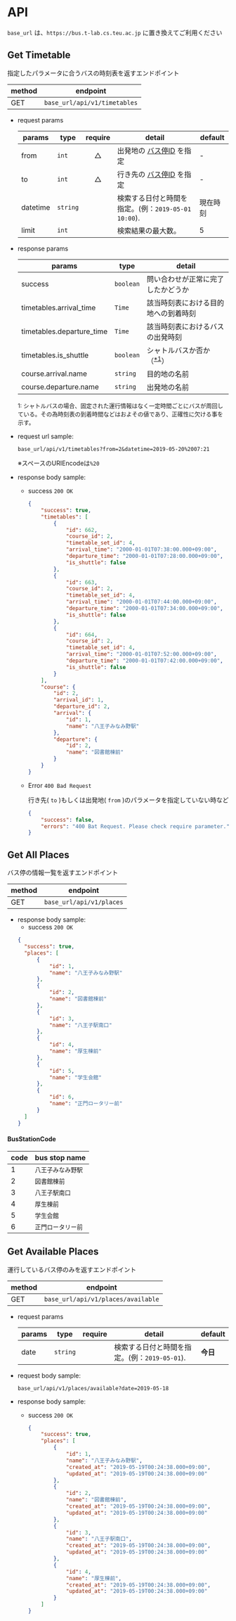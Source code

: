 # API

`base_url` は、`https://bus.t-lab.cs.teu.ac.jp` に置き換えてご利用ください

## Get Timetable

指定したパラメータに合うバスの時刻表を返すエンドポイント

| method | endpoint                     |
| ------ | ---------------------------- |
| GET    | `base_url/api/v1/timetables` |

* request params

    | params   | type     | require | detail                                              | default  |
    | -------- | -------- | :-----: | --------------------------------------------------- | -------- |
    | from     | `int`    |    △    | 出発地の [バス停ID](#BusStationCode) を指定         | -        |
    | to       | `int`    |    △    | 行き先の [バス停ID](#BusStationCode) を指定         | -        |
    | datetime | `string` |         | 検索する日付と時間を指定。(例：`2019-05-01 10:00`). | 現在時刻 |
    | limit    | `int`    |         | 検索結果の最大数。                                  | 5        |

* response params

    | params                    | type      | detail                                                |
    | ------------------------- | --------- | ----------------------------------------------------- |
    | success                   | `boolean` | 問い合わせが正常に完了したかどうか                    |
    | timetables.arrival_time   | `Time`    | 該当時刻表における目的地への到着時刻                  |
    | timetables.departure_time | `Time`    | 該当時刻表におけるバスの出発時刻                      |
    | timetables.is_shuttle     | `boolean` | シャトルバスか否か（<sup><a href="#1">\*1</a></sup>） |
    | course.arrival.name       | `string`  | 目的地の名前                                          |
    | course.departure.name     | `string`  | 出発地の名前                                          |

    <span id="1" style="font-size:small">1: シャトルバスの場合、固定された運行情報はなく一定時間ごとにバスが周回している。その為時刻表の到着時間などはおよその値であり、正確性に欠ける事を示す。</span>

* request url sample:
  
  ```url
  base_url/api/v1/timetables?from=2&datetime=2019-05-20%2007:21
  ```
  ※スペースのURIEncodeは`%20`

* response body sample:
  * success `200 OK`
    ```json
    {
        "success": true,
        "timetables": [
            {
                "id": 662,
                "course_id": 2,
                "timetable_set_id": 4,
                "arrival_time": "2000-01-01T07:38:00.000+09:00",
                "departure_time": "2000-01-01T07:28:00.000+09:00",
                "is_shuttle": false
            },
            {
                "id": 663,
                "course_id": 2,
                "timetable_set_id": 4,
                "arrival_time": "2000-01-01T07:44:00.000+09:00",
                "departure_time": "2000-01-01T07:34:00.000+09:00",
                "is_shuttle": false
            },
            {
                "id": 664,
                "course_id": 2,
                "timetable_set_id": 4,
                "arrival_time": "2000-01-01T07:52:00.000+09:00",
                "departure_time": "2000-01-01T07:42:00.000+09:00",
                "is_shuttle": false
            }
        ],
        "course": {
            "id": 2,
            "arrival_id": 1,
            "departure_id": 2,
            "arrival": {
                "id": 1,
                "name": "八王子みなみ野駅"
            },
            "departure": {
                "id": 2,
                "name": "図書館棟前"
            }
        }
    }
    ```

  * Error `400 Bad Request` 
  
    行き先( `to` )もしくは出発地( `from` )のパラメータを指定していない時など
    ```json
    {
        "success": false,
        "errors": "400 Bat Request. Please check require parameter."
    }
    ```
 
 
## Get All Places

バス停の情報一覧を返すエンドポイント

| method | endpoint                 |
| ------ | ------------------------ |
| GET    | `base_url/api/v1/places` |

* response body sample:
  * success `200 OK`
  ```json
  {
    "success": true,
    "places": [
        {
            "id": 1,
            "name": "八王子みなみ野駅"
        },
        {
            "id": 2,
            "name": "図書館棟前"
        },
        {
            "id": 3,
            "name": "八王子駅南口"
        },
        {
            "id": 4,
            "name": "厚生棟前"
        },
        {
            "id": 5,
            "name": "学生会館"
        },
        {
            "id": 6,
            "name": "正門ロータリー前"
        }
    ]
  }
  ```

#### BusStationCode

| code | bus stop name      |
| ---- | ------------------ |
| 1    | `八王子みなみ野駅` |
| 2    | `図書館棟前`       |
| 3    | `八王子駅南口`     |
| 4    | `厚生棟前`         |
| 5    | `学生会館`         |
| 6    | `正門ロータリー前` |


## Get Available Places

運行しているバス停のみを返すエンドポイント

| method | endpoint                           |
| ------ | ---------------------------------- |
| GET    | `base_url/api/v1/places/available` |

* request params
  
    | params | type     | require | detail                                        | default  |
    | ------ | -------- | :-----: | --------------------------------------------- | -------- |
    | date   | `string` |         | 検索する日付と時間を指定。(例：`2019-05-01`). | **今日** |

* request body sample:
  ```url
  base_url/api/v1/places/available?date=2019-05-18
  ```
* response body sample:
  * success `200 OK`
    ```json
    {
        "success": true,
        "places": [
            {
                "id": 1,
                "name": "八王子みなみ野駅",
                "created_at": "2019-05-19T00:24:38.000+09:00",
                "updated_at": "2019-05-19T00:24:38.000+09:00"
            },
            {
                "id": 2,
                "name": "図書館棟前",
                "created_at": "2019-05-19T00:24:38.000+09:00",
                "updated_at": "2019-05-19T00:24:38.000+09:00"
            },
            {
                "id": 3,
                "name": "八王子駅南口",
                "created_at": "2019-05-19T00:24:38.000+09:00",
                "updated_at": "2019-05-19T00:24:38.000+09:00"
            },
            {
                "id": 4,
                "name": "厚生棟前",
                "created_at": "2019-05-19T00:24:38.000+09:00",
                "updated_at": "2019-05-19T00:24:38.000+09:00"
            }
        ]
    }
    ```


